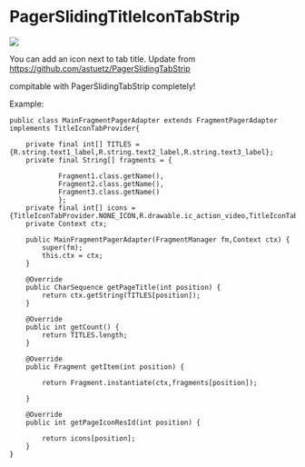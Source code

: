 PagerSlidingTitleIconTabStrip
=============================

![](http://img.blog.csdn.net/20140811181252175?watermark/2/text/aHR0cDovL2Jsb2cuY3Nkbi5uZXQva2l0dHlqaWU=/font/5a6L5L2T/fontsize/400/fill/I0JBQkFCMA==/dissolve/70/gravity/Center)


You can add an icon next to tab title. Update from https://github.com/astuetz/PagerSlidingTabStrip

compitable with PagerSlidingTabStrip completely!

Example:


	public class MainFragmentPagerAdapter extends FragmentPagerAdapter implements TitleIconTabProvider{

		private final int[] TITLES = {R.string.text1_label,R.string.text2_label,R.string.text3_label};
		private final String[] fragments = {
				
				Fragment1.class.getName(),
				Fragment2.class.getName(),
				Fragment3.class.getName()
				};
		private final int[] icons = {TitleIconTabProvider.NONE_ICON,R.drawable.ic_action_video,TitleIconTabProvider.NONE_ICON};
		private Context ctx;
	
		public MainFragmentPagerAdapter(FragmentManager fm,Context ctx) {
			super(fm);
			this.ctx = ctx;
		}
	
		@Override
		public CharSequence getPageTitle(int position) {
			return ctx.getString(TITLES[position]);
		}
	
		@Override
		public int getCount() {
			return TITLES.length;
		}
	
		@Override
		public Fragment getItem(int position) {
	
			return Fragment.instantiate(ctx,fragments[position]);
	
		}
	
		@Override
		public int getPageIconResId(int position) {
			
			return icons[position];
		}
	}
